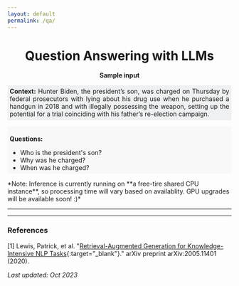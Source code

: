 ```yaml
---
layout: default
permalink: /qa/
---
```


<!-- 
# <center> Question Answering using LLMs </center>



<script
	type="module"
	src="https://gradio.s3-us-west-2.amazonaws.com/3.44.2/gradio.js"
></script>

<gradio-app src="https://nikhilwani-nikhilwani-question-answering.hf.space"></gradio-app>


<center> <b> Sample input</b></center>


**Context:** Hunter Biden, the president’s son, was charged on Thursday by federal prosecutors with lying about his drug use when he purchased a handgun in 2018 and with illegally possessing the weapon, setting up the potential for a trial coinciding with his father’s re-election campaign.

**Question:** 
- Who is the president's son?
- Why was he charged?
- When was he charged? 
-->



# <center> <b> Question Answering with LLMs </b> </center>


<script
	type="module"
	src="https://gradio.s3-us-west-2.amazonaws.com/3.44.2/gradio.js"
></script>

<gradio-app src="https://nikhilwani-nikhilwani-question-answering.hf.space"></gradio-app>

<center> <b> Sample input</b></center>
<p></p>

<p style=" background:#eff0f1;padding: 1%;text-align: justify;">
<b>Context:</b> Hunter Biden, the president’s son, was charged on Thursday by federal prosecutors with lying about his drug use when he purchased a handgun in 2018 and with illegally possessing the weapon, setting up the potential for a trial coinciding with his father’s re-election campaign.
</p>

<div style="background: #f8f8f8;padding:1%;">

<b>Questions:</b> 
<ul style="margin-bottom: 0;">
  <li>Who is the president's son?</li>
  <li>Why was he charged?</li>
  <li>When was he charged?</li>
</ul> 

</div>

<p></p>
*Note: Inference is currently running on **a free-tire shared CPU instance**, so processing time will vary based on availablity. GPU upgrades will be available soon! :)*

---
---

### References
[1] Lewis, Patrick, et al. "[Retrieval-Augmented Generation for Knowledge-Intensive NLP Tasks](https://arxiv.org/abs/2005.11401){:target="_blank"}." arXiv preprint arXiv:2005.11401 (2020).

<p></p>

*Last updated: Oct 2023*